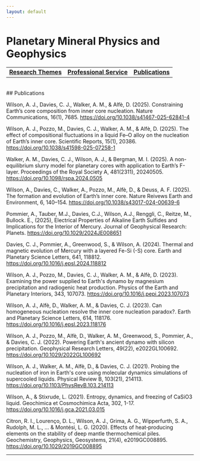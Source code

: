 ```yaml
---
layout: default
---
```


# Planetary Mineral Physics and Geophysics

|    |    |    |
|----|----|----|
| [__Research Themes__](./research-themes.html) | [__Professional Service__](./professional-service.html) | [__Publications__](./publications.html) |

<br/>
## Publications

Wilson, A. J., Davies, C. J., Walker, A. M., & Alfè, D. (2025). Constraining Earth’s core composition from inner core nucleation. Nature Communications, 16(1), 7685. <a href="doi.org/10.1038/s41467-025-62841-4">https://doi.org/10.1038/s41467-025-62841-4</a>

Wilson, A. J., Pozzo, M., Davies, C. J., Walker, A. M., & Alfè, D. (2025). The effect of compositional fluctuations in a liquid Fe–O alloy on the nucleation of Earth’s inner core. Scientific Reports, 15(1), 20386. <a href="doi.org/10.1038/s41598-025-07258-1">https://doi.org/10.1038/s41598-025-07258-1</a>

Walker, A. M., Davies, C. J., Wilson, A. J., & Bergman, M. I. (2025). A non-equilibrium slurry model for planetary cores with application to Earth’s F-layer. Proceedings of the Royal Society A, 481(2311), 20240505. <a href="doi.org/10.1098/rspa.2024.0505">https://doi.org/10.1098/rspa.2024.0505</a>

Wilson, A., Davies, C., Walker, A., Pozzo, M., Alfè, D., & Deuss, A. F. (2025). The formation and evolution of Earth’s inner core. Nature Reivews Earth and Environment, 6, 140–154. <a href="doi.org/10.1038/s43017-024-00639-6">https://doi.org/10.1038/s43017-024-00639-6</a>

Pommier, A., Tauber, M.J., Davies, C.J., Wilson, A.J., Renggli, C., Reitze, M., Bullock. E., (2025),
Electrical Properties of Alkaline Earth Sulfides and Implications for the Interior of Mercury. Journal of
Geophysical Research: Planets. <a href="doi.org/10.1029/2024JE008651">https://doi.org/10.1029/2024JE008651</a>

Davies, C. J., Pommier, A., Greenwood, S., & Wilson, A. (2024). Thermal and magnetic evolution of Mercury with a layered Fe-Si (-S) core. Earth and Planetary Science Letters, 641, 118812. <a href="doi.org/10.1016/j.epsl.2024.118812">https://doi.org/10.1016/j.epsl.2024.118812</a>

Wilson, A. J., Pozzo, M., Davies, C. J., Walker, A. M., & Alfè, D. (2023). Examining the power supplied to Earth's dynamo by magnesium precipitation and radiogenic heat production. Physics of the Earth and Planetary Interiors, 343, 107073. <a href="doi.org/10.1016/j.pepi.2023.107073">https://doi.org/10.1016/j.pepi.2023.107073</a>

Wilson, A. J., Alfè, D., Walker, A. M., & Davies, C. J. (2023). Can homogeneous nucleation resolve the inner core nucleation paradox?. Earth and Planetary Science Letters, 614, 118176. <a href="doi.org/10.1016/j.epsl.2023.118176">https://doi.org/10.1016/j.epsl.2023.118176</a>

Wilson, A. J., Pozzo, M., Alfè, D., Walker, A. M., Greenwood, S., Pommier, A., & Davies, C. J. (2022). Powering Earth's ancient dynamo with silicon precipitation. Geophysical Research Letters, 49(22), e2022GL100692. <a href="doi.org/10.1029/2022GL100692">https://doi.org/10.1029/2022GL100692</a>

Wilson, A. J., Walker, A. M., Alfè, D., & Davies, C. J. (2021). Probing the nucleation of iron in Earth's core using molecular dynamics simulations of supercooled liquids. Physical Review B, 103(21), 214113. <a href="doi.org/10.1103/PhysRevB.103.214113">https://doi.org/10.1103/PhysRevB.103.214113</a>

Wilson, A., & Stixrude, L. (2021). Entropy, dynamics, and freezing of CaSiO3 liquid. Geochimica et Cosmochimica Acta, 302, 1-17. <a href="doi.org/10.1016/j.gca.2021.03.015">https://doi.org/10.1016/j.gca.2021.03.015</a>

Citron, R. I., Lourenço, D. L., Wilson, A. J., Grima, A. G., Wipperfurth, S. A., Rudolph, M. L., ... & Montési, L. G. (2020). Effects of heat‐producing elements on the stability of deep mantle thermochemical piles. Geochemistry, Geophysics, Geosystems, 21(4), e2019GC008895. <a href="doi.org/10.1029/2019GC008895">https://doi.org/10.1029/2019GC008895

* * *

